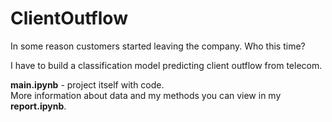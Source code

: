 # ClientOutflow
<p>In some reason customers started leaving the company. Who this time?<p>
<p>I have to build a classification model predicting client outflow from telecom.</p>

<b>main.ipynb</b> - project itself with code. <br>
More information about data and my methods you can view in my <b>report.ipynb</b>.

